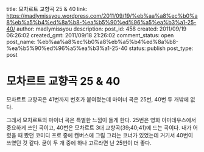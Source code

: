 title: 모차르트  교향곡 25 & 40
link: https://madlymissyou.wordpress.com/2011/09/19/%eb%aa%a8%ec%b0%a8%eb%a5%b4%ed%8a%b8-%ea%b5%90%ed%96%a5%ea%b3%a1-25-40/
author: madlymissyou
description: 
post_id: 458
created: 2011/09/19 06:26:02
created_gmt: 2011/09/18 21:26:02
comment_status: open
post_name: %eb%aa%a8%ec%b0%a8%eb%a5%b4%ed%8a%b8-%ea%b5%90%ed%96%a5%ea%b3%a1-25-40
status: publish
post_type: post

# 모차르트  교향곡 25 & 40

모차르트 교향곡은 41번까지 번호가 붙여졌는데 마이너 곡은 25번, 40번 두 개밖에 없다.

그래서 모차르트의 마이너 곡은 특별한 느낌이 들게 한다. 25번은 영화 아마데우스에서 중요하게 쓰인 곡이고, 40번은 모차르트 3대 교향곡(39;40;41)에 드는 곡이다. 내가 어렸을 때 봤던 코미디 프로 중에 캔버스에 그림 그리는 코너가 있었는데 거기서 40번이 쓰였던 것 같다. 굳이 두 개 중에 하나 고르라면 난 25번이 더 좋다.